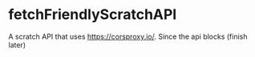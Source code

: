 # fetchFriendlyScratchAPI
A scratch API that uses https://corsproxy.io/. Since the api blocks (finish later)
